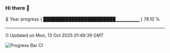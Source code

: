 ### Hi there 👋

⏳ Year progress { ███████████████████████▁▁▁▁▁▁▁ } 78.10 %

---

⏰ Updated on Mon, 13 Oct 2025 01:49:39 GMT

![Progress Bar CI](https://github.com/liununu/liununu/workflows/Progress%20Bar%20CI/badge.svg)
